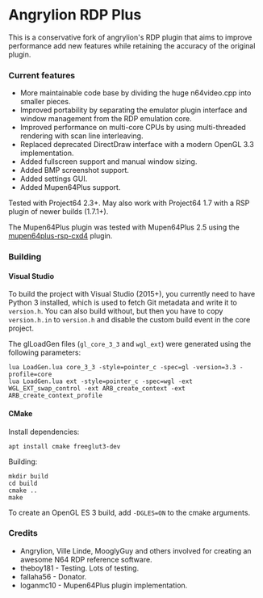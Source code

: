 # Angrylion RDP Plus

This is a conservative fork of angrylion's RDP plugin that aims to improve performance add new features while retaining the accuracy of the original plugin.

### Current features
* More maintainable code base by dividing the huge n64video.cpp into smaller pieces.
* Improved portability by separating the emulator plugin interface and window management from the RDP emulation core.
* Improved performance on multi-core CPUs by using multi-threaded rendering with scan line interleaving.
* Replaced deprecated DirectDraw interface with a modern OpenGL 3.3 implementation.
* Added fullscreen support and manual window sizing.
* Added BMP screenshot support.
* Added settings GUI.
* Added Mupen64Plus support.

Tested with Project64 2.3+. May also work with Project64 1.7 with a RSP plugin of newer builds (1.7.1+).

The Mupen64Plus plugin was tested with Mupen64Plus 2.5 using the [mupen64plus-rsp-cxd4](https://github.com/mupen64plus/mupen64plus-rsp-cxd4) plugin.

### Building

#### Visual Studio

To build the project with Visual Studio (2015+), you currently need to have Python 3 installed, which is used to fetch Git metadata and write it to `version.h`.
You can also build without, but then you have to copy `version.h.in` to `version.h` and disable the custom build event in the core project.

The glLoadGen files (`gl_core_3_3` and `wgl_ext`) were generated using the following parameters:

    lua LoadGen.lua core_3_3 -style=pointer_c -spec=gl -version=3.3 -profile=core
    lua LoadGen.lua ext -style=pointer_c -spec=wgl -ext WGL_EXT_swap_control -ext ARB_create_context -ext ARB_create_context_profile

#### CMake

Install dependencies:

    apt install cmake freeglut3-dev

Building:

    mkdir build
    cd build
    cmake ..
    make

To create an OpenGL ES 3 build, add ``-DGLES=ON`` to the cmake arguments.

### Credits
* Angrylion, Ville Linde, MooglyGuy and others involved for creating an awesome N64 RDP reference software.
* theboy181 - Testing. Lots of testing.
* fallaha56 - Donator.
* loganmc10 - Mupen64Plus plugin implementation.

